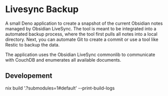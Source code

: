 # Livesync Backup

A small Deno application to create a snapshot of the current Obsidian notes managed by Obsidian LiveSync. The tool is meant to be integrated into a automated backup process, where the tool first pulls all notes into a local directory. Next, you can automate Git to create a commit or use a tool like Restic to backup the data.

The application uses the Obsidian LiveSync commonlib to communicate with CouchDB and enumerates all available documents.

## Developement

nix build '.?submodules=1#default' --print-build-logs